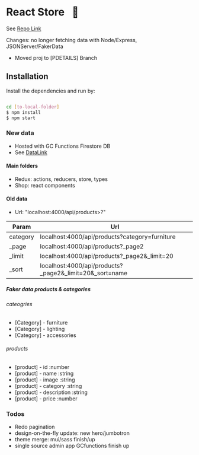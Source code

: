 # React Store &nbsp; :department_store:

See [Repo Link](https://donpio.tech/repositories/fshop/)

Changes: no longer fetching data with Node/Express, JSONServer/FakerData

- Moved proj to [PDETAILS] Branch

## Installation

Install the dependencies and run by:

```sh

cd [to-local-folder]
$ npm install
$ npm start

```

### New data

- Hosted with GC Functions Firestore DB
- See [DataLink](https://fshop-f04aa.web.app/#home)

#### Main folders

- Redux: actions, reducers, store, types
- Shop: react components

#### Old data

- Url: "localhost:4000/api/products>?"

| Param    | Url                                                        |
| -------- | ---------------------------------------------------------- |
| category | localhost:4000/api/products?category=furniture             |
| \_page   | localhost:4000/api/products?\_page2                        |
| \_limit  | localhost:4000/api/products?\_page2&\_limit=20             |
| \_sort   | localhost:4000/api/products?\_page2&\_limit=20&\_sort=name |

##### Faker data products & categories

###### cateogries

- [Category] - furniture
- [Category] - lighting
- [Category] - accessories

###### products

- [product] - id :number
- [product] - name :string
- [product] - image :string
- [product] - category :string
- [product] - description :string
- [product] - price :number

### Todos

- Redo pagination
- design-on-the-fly update: new hero/jumbotron
- theme merge: mui/sass  finish/up
- single source admin app GCfunctions finish up
